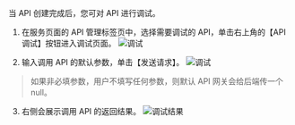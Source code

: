 当 API 创建完成后，您可对 API 进行调试。

1. 在服务页面的 API 管理标签页中，选择需要调试的 API，单击右上角的【API调试】按钮进入调试页面。
![调试](http://imgcache.tce.fsphere.cn/static/mc.qcloudimg.com/static/img/d158bddcf804dd5ed670572d776d5ada/image.png)

2. 输入调用 API 的默认参数，单击【发送请求】。
![调试](http://imgcache.tce.fsphere.cn/static/mc.qcloudimg.com/static/img/9d95ca1579a8fefa2bb0f11be7b2355f/image.png)
> 如果非必填参数，用户不填写任何参数，则默认 API 网关会给后端传一个 null。

3. 右侧会展示调用 API 的返回结果。
![调试结果](http://imgcache.tce.fsphere.cn/static/mc.qcloudimg.com/static/img/e84bc7854788295b9fe0b05e8791d019/image.png)